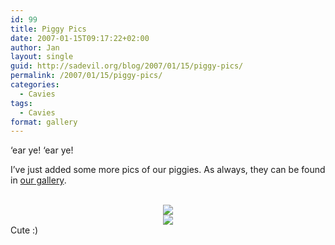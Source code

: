 ```yaml
---
id: 99
title: Piggy Pics
date: 2007-01-15T09:17:22+02:00
author: Jan
layout: single
guid: http://sadevil.org/blog/2007/01/15/piggy-pics/
permalink: /2007/01/15/piggy-pics/
categories:
  - Cavies
tags:
  - Cavies
format: gallery
---
```

&#8216;ear ye! &#8216;ear ye!

I&#8217;ve just added some more pics of our piggies. As always, they can be found in <a href="https://sadevil.org/piwigo/index.php/category/73-our_little_critters" target="_blank">our gallery</a>.

<center>
  <br /> <img src="https://kcore.org/wp-content/uploads/2007/01/IMG_2993-sm.jpg" /><br /> <img src="https://kcore.org/wp-content/uploads/2007/01/IMG_2992-sm.jpg" />
</center>Cute :)
